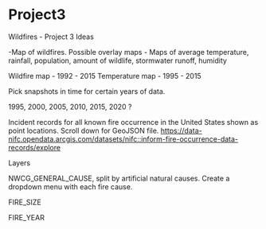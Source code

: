 # Project3

Wildfires - Project 3 Ideas 

-Map of wildfires. 
	Possible overlay maps - Maps of average temperature, 
			rainfall, 
			population,
			amount of wildlife, 
			stormwater runoff,
			humidity
			
			
			
			
Wildfire map - 1992 - 2015
Temperature map - 1995 - 2015

Pick snapshots in time for certain years of data.

1995,
2000,
2005,
2010,
2015,
2020
?

Incident records for all known fire occurrence in the United States shown as point locations. 
Scroll down for GeoJSON file.
https://data-nifc.opendata.arcgis.com/datasets/nifc::inform-fire-occurrence-data-records/explore

Layers

NWCG_GENERAL_CAUSE, split by artificial natural causes. Create a dropdown menu with each fire cause.

FIRE_SIZE

FIRE_YEAR
